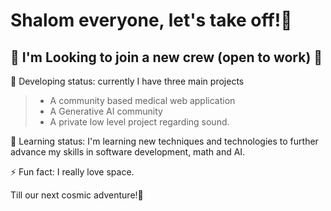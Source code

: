 # Shalom everyone, let's take off!🚀

## 💼 I'm Looking to join a new crew (open to work) 💼

🔭 Developing status: currently I have three main projects
>- A community based medical web application
>- A Generative AI community
>- A private low level project regarding sound.

🌱 Learning status: I'm learning new techniques and technologies to further advance my skills in software development, math and AI.

⚡ Fun fact: I really love space.

Till our next cosmic adventure!🚀
